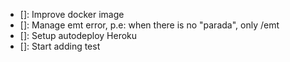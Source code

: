 - []: Improve docker image
- []: Manage emt error, p.e: when there is no "parada", only /emt
- []: Setup autodeploy Heroku
- []: Start adding test

